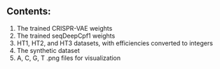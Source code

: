 ## Contents:

1. The trained CRISPR-VAE weights
2. The trained seqDeepCpf1 weights
3. HT1, HT2, and HT3 datasets, with efficiencies converted to integers
4. The synthetic dataset
5. A, C, G, T .png files for visualization

